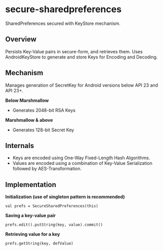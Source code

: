 # secure-sharedpreferences
SharedPreferences secured with KeyStore mechanism.

## Overview
Persists Key-Value pairs in secure-form, and retrieves them.
Uses AndroidKeyStore to generate and store Keys for Encoding and Decoding.

## Mechanism
Manages generation of SecretKey for Android versions below API 23 and API 23+.

**Below Marshmallow**
* Generates 2048-bit RSA Keys

**Marshmallow & above**
* Generates 128-bit Secret Key

## Internals
 * Keys are encoded using One-Way Fixed-Length Hash Algorithms.
 * Values are encoded using a combination of Key-Value Serialization followed by AES-Transformation.
 
## Implementation
**Initialization (use of singleton pattern is recommended)**
```
val prefs = SecureSharedPreferences(this)
```
**Saving a key-value pair**
```
prefs.edit().putString(key, value).commit()
```
**Retrieving value for a key**
```
prefs.getString(key, defValue)
```

